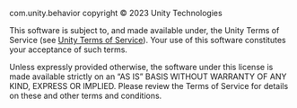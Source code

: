 com.unity.behavior copyright © 2023 Unity Technologies

This software is subject to, and made available under, the Unity Terms of Service (see [Unity Terms of Service](https://unity.com/legal/terms-of-service)). Your use of this software constitutes your acceptance of such terms.

Unless expressly provided otherwise, the software under this license is made available strictly on an “AS IS” BASIS WITHOUT WARRANTY OF ANY KIND, EXPRESS OR IMPLIED. Please review the Terms of Service for details on these and other terms and conditions.
